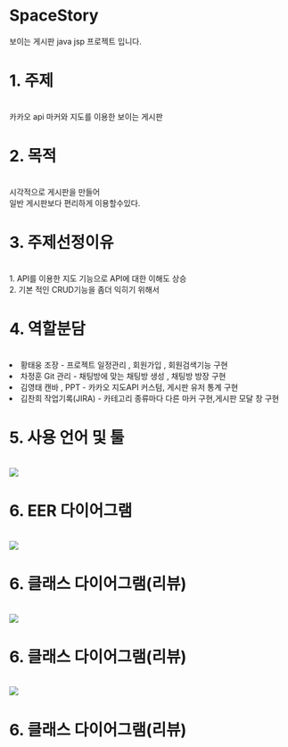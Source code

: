 # SpaceStory
보이는 게시판 java jsp 프로젝트 입니다.
<h1>1. 주제</h1></br>
카카오 api 마커와 지도를 이용한 보이는 게시판</br>
<h1>2. 목적</h1></br>
시각적으로 게시판을 만들어</br>
일반 게시판보다 편리하게 이용할수있다.</br>
<h1>3. 주제선정이유</h1></br>
1. API를 이용한 지도 기능으로 API에 대한 이해도 상승</br>
2. 기본 적인 CRUD기능을 좀더 익히기 위해서</br>
  
<h1>4. 역할분담</h1></br>
<li>황태웅 조장 - 프로젝트 일정관리 , 회원가입 , 회원검색기능 구현</li>
<li>차정훈 Git 관리 - 채팅방에 맞는 채팅방 생성 ,  채팅방 방장 구현  </li>
<li>김영태 캔바 , PPT - 카카오 지도API 커스텀, 게시판 유저 통계 구현</li>
<li>김찬희 작업기록(JIRA) - 카테고리 종류마다 다른 마커 구현,게시판 모달 창 구현</li>
<h1>5. 사용 언어 및 툴</h1></br>
<img src="https://github.com/minj2306/ezenRentCarProject/assets/135796939/b9abc4cf-a829-48d6-808f-2921af440686" >
<h1>6. EER 다이어그램</h1></br>
<img src="https://user-images.githubusercontent.com/105342655/282341812-32d17b78-a054-4d7f-8519-313cdf730e03.png">
<h1>6. 클래스 다이어그램(리뷰)</h1></br>
<img src="https://user-images.githubusercontent.com/105342655/282341812-32d17b78-a054-4d7f-8519-313cdf730e03.png">
<h1>6. 클래스 다이어그램(리뷰)</h1></br>
<img src="https://user-images.githubusercontent.com/105342655/282341812-32d17b78-a054-4d7f-8519-313cdf730e03.png">
<h1>6. 클래스 다이어그램(리뷰)</h1></br>

